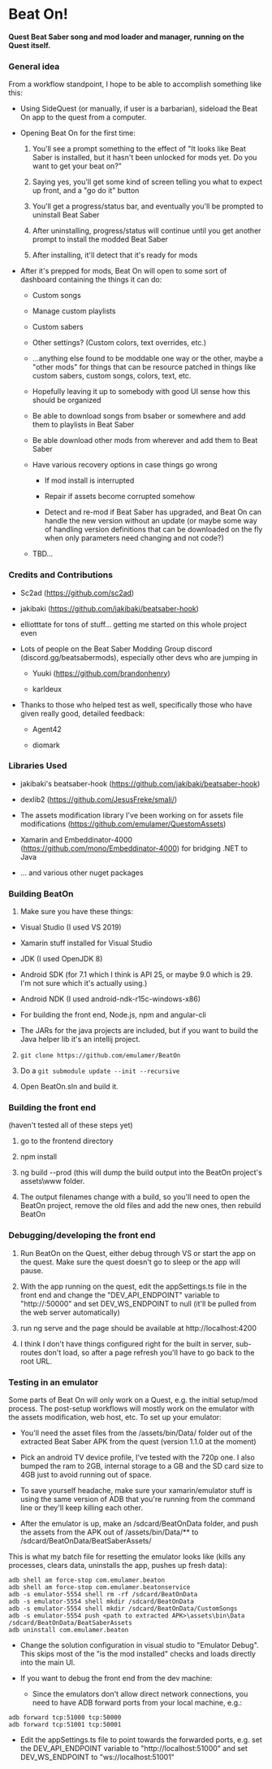 # Beat On!

**Quest Beat Saber song and mod loader and manager, running on the Quest itself.**


### General idea

From a workflow standpoint, I hope to be able to accomplish something like this:

* Using SideQuest (or manually, if user is a barbarian), sideload the Beat On app to the quest from a computer.

* Opening Beat On for the first time:

     1. You'll see a prompt something to the effect of "It looks like Beat Saber is installed, but it hasn't been unlocked for mods yet.  Do you want to get your beat on?"

     2. Saying yes, you'll get some kind of screen telling you what to expect up front, and a "go do it" button

     3. You'll get a progress/status bar, and eventually you'll be prompted to uninstall Beat Saber

     4. After uninstalling, progress/status will continue until you get another prompt to install the modded Beat Saber

     5. After installing, it'll detect that it's ready for mods
 
* After it's prepped for mods, Beat On will open to some sort of dashboard containing the things it can do:

   * Custom songs

   * Manage custom playlists

   * Custom sabers

   * Other settings? (Custom colors, text overrides, etc.)

   * ...anything else found to be moddable one way or the other, maybe a "other mods" for things that can be resource patched in things like custom sabers, custom songs, colors, text, etc.

   * Hopefully leaving it up to somebody with good UI sense how this should be organized

   * Be able to download songs from bsaber or somewhere and add them to playlists in Beat Saber

   * Be able download other mods from wherever and add them to Beat Saber

   * Have various recovery options in case things go wrong

     * If mod install is interrupted

     * Repair if assets become corrupted somehow

     * Detect and re-mod if Beat Saber has upgraded, and Beat On can handle the new version without an update (or maybe some way of handling version definitions that can be downloaded on the fly when only parameters need changing and not code?)

   * TBD...

### Credits and Contributions

* Sc2ad (https://github.com/sc2ad)

* jakibaki (https://github.com/jakibaki/beatsaber-hook)

* elliotttate for tons of stuff... getting me started on this whole project even

* Lots of people on the Beat Saber Modding Group discord (discord.gg/beatsabermods), especially other devs who are jumping in

  * Yuuki (https://github.com/brandonhenry)
  
  * karldeux

* Thanks to those who helped test as well, specifically those who have given really good, detailed feedback:

  * Agent42
  
  * diomark
  
### Libraries Used

* jakibaki's beatsaber-hook (https://github.com/jakibaki/beatsaber-hook)

* dexlib2 (https://github.com/JesusFreke/smali/)

* The assets modification library I've been working on for assets file modifications (https://github.com/emulamer/QuestomAssets)

* Xamarin and Embeddinator-4000 (https://github.com/mono/Embeddinator-4000) for bridging .NET to Java

* ... and various other nuget packages
 
### Building BeatOn

1. Make sure you have these things:

 * Visual Studio (I used VS 2019)
 
 * Xamarin stuff installed for Visual Studio
 
 * JDK (I used OpenJDK 8)
 
 * Android SDK (for 7.1 which I think is API 25, or maybe 9.0 which is 29.  I'm not sure which it's actually using.)
 
 * Android NDK (I used android-ndk-r15c-windows-x86)
 
 * For building the front end, Node.js, npm and angular-cli
 
 * The JARs for the java projects are included, but if you want to build the Java helper lib it's an intellij project.
  

2. `git clone https://github.com/emulamer/BeatOn`

3. Do a `git submodule update --init --recursive`

4. Open BeatOn.sln and build it.

### Building the front end

(haven't tested all of these steps yet)

1. go to the frontend directory

2. npm install

3. ng build --prod   (this will dump the build output into the BeatOn project's assets\www folder.

4. The output filenames change with a build, so you'll need to open the BeatOn project, remove the old files and add the new ones, then rebuild BeatOn


### Debugging/developing the front end

1. Run BeatOn on the Quest, either debug through VS or start the app on the quest.  Make sure the quest doesn't go to sleep or the app will pause.

2. With the app running on the quest, edit the appSettings.ts file in the front end and change the "DEV_API_ENDPOINT" variable to "http://<ip of your quest>:50000" and set DEV_WS_ENDPOINT to null (it'll be pulled from the web server automatically)

3. run ng serve and the page should be available at http://localhost:4200

4. I think I don't have things configured right for the built in server, sub-routes don't load, so after a page refresh you'll have to go back to the root URL.


### Testing in an emulator

Some parts of Beat On will only work on a Quest, e.g. the initial setup/mod process.  The post-setup workflows will mostly work on the emulator with the assets modification, web host, etc.
To set up your emulator:

* You'll need the asset files from the /assets/bin/Data/ folder out of the extracted Beat Saber APK from the quest (version 1.1.0 at the moment)

* Pick an android TV device profile, I've tested with the 720p one.  I also bumped the ram to 2GB, internal storage to a GB and the SD card size to 4GB just to avoid running out of space.

* To save yourself headache, make sure your xamarin/emulator stuff is using the same version of ADB that you're running from the command line or they'll keep killing each other.

* After the emulator is up, make an /sdcard/BeatOnData folder, and push the assets from the APK out of /assets/bin/Data/** to /sdcard/BeatOnData/BeatSaberAssets/

This is what my batch file for resetting the emulator looks like (kills any processes, clears data, uninstalls the app, pushes up fresh data):
```
adb shell am force-stop com.emulamer.beaton
adb shell am force-stop com.emulamer.beatonservice
adb -s emulator-5554 shell rm -rf /sdcard/BeatOnData
adb -s emulator-5554 shell mkdir /sdcard/BeatOnData
adb -s emulator-5554 shell mkdir /sdcard/BeatOnData/CustomSongs
adb -s emulator-5554 push <path to extracted APK>\assets\bin\Data /sdcard/BeatOnData/BeatSaberAssets
adb uninstall com.emulamer.beaton
```
* Change the solution configuration in visual studio to "Emulator Debug".  This skips most of the "is the mod installed" checks and loads directly into the main UI.

* If you want to debug the front end from the dev machine:

  * Since the emulators don't allow direct network connections, you need to have ADB forward ports from your local machine, e.g.:
```
adb forward tcp:51000 tcp:50000
adb forward tcp:51001 tcp:50001
```
  * Edit the appSettings.ts file to point towards the forwarded ports, e.g. set the DEV_API_ENDPOINT variable to "http://localhost:51000" and set DEV_WS_ENDPOINT to "ws://localhost:51001"
  